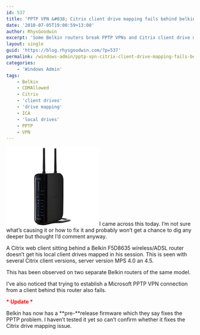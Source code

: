 ```yaml
---
id: 537
title: 'PPTP VPN &#038; Citrix client drive mapping fails behind belkin router'
date: '2010-07-05T19:00:59+13:00'
author: RhysGoodwin
excerpt: 'Some Belkin routers break PPTP VPNs and Citrix client drive mapping '
layout: single
guid: 'https://blog.rhysgoodwin.com/?p=537'
permalink: /windows-admin/pptp-vpn-citrix-client-drive-mapping-fails-behind-belkin-router/
categories:
    - 'Windows Admin'
tags:
    - Belkin
    - CDMAllowed
    - Citrix
    - 'client drives'
    - 'drive mapping'
    - ICA
    - 'local drives'
    - PPTP
    - VPN
---
```


[![Pic:Belkin F5D8635](/content/uploads/2010/07/F5D8635.jpg "Belkin F5D8635")](/content/uploads/2010/07/F5D8635.jpg)I came across this today. I’m not sure what’s causing it or how to fix it and probably won’t get a chance to dig any deeper but thought I’d comment anyway.

A Citrix web client sitting behind a Belkin F5D8635 wireless/ADSL router doesn’t get his local client drives mapped in his session. This is seen with several Citrix client versions, server version MPS 4.0 an 4.5.

This has been observed on two separate Belkin routers of the same model.

I’ve also noticed that trying to establish a Microsoft PPTP VPN connection from a client behind this router also fails.

**<span style="color: #ff0000;">\* Update \*</span>**

Belkin has now has a **pre-**release firmware which they say fixes the PPTP problem. I haven’t tested it yet so can’t confirm whether it fixes the Citrix drive mapping issue.